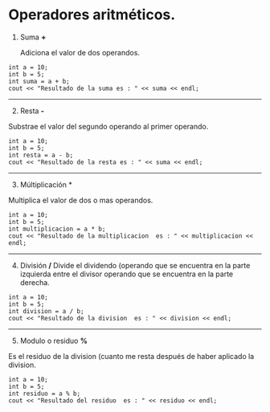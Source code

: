 # Operadores aritméticos.

1. Suma **+**

   Adiciona el valor de dos operandos.

```cplusplus
int a = 10;
int b = 5;
int suma = a + b;
cout << "Resultado de la suma es : " << suma << endl;
```
___
2. Resta **-**

Substrae el valor del segundo operando al primer operando.

```cplusplus
int a = 10;
int b = 5;
int resta = a - b;
cout << "Resultado de la resta es : " << suma << endl;
```
___

3.  Múltiplicación *

Multiplica el valor de dos o mas operandos.

```cplusplus
int a = 10;
int b = 5;
int multiplicacion = a * b;
cout << "Resultado de la multiplicacion  es : " << multiplicacion << endl;
```
___

4.  División **/**
Divide el dividendo (operando que se encuentra en la parte izquierda entre el divisor operando que se encuentra en la parte derecha.

```cplusplus
int a = 10;
int b = 5;
int division = a / b;
cout << "Resultado de la division  es : " << division << endl;
```
___

5.  Modulo o residuo **%**

Es el residuo de la division (cuanto me resta después de haber aplicado la division.
```cplusplus
int a = 10;
int b = 5;
int residuo = a % b;
cout << "Resultado del residuo  es : " << residuo << endl;
```
